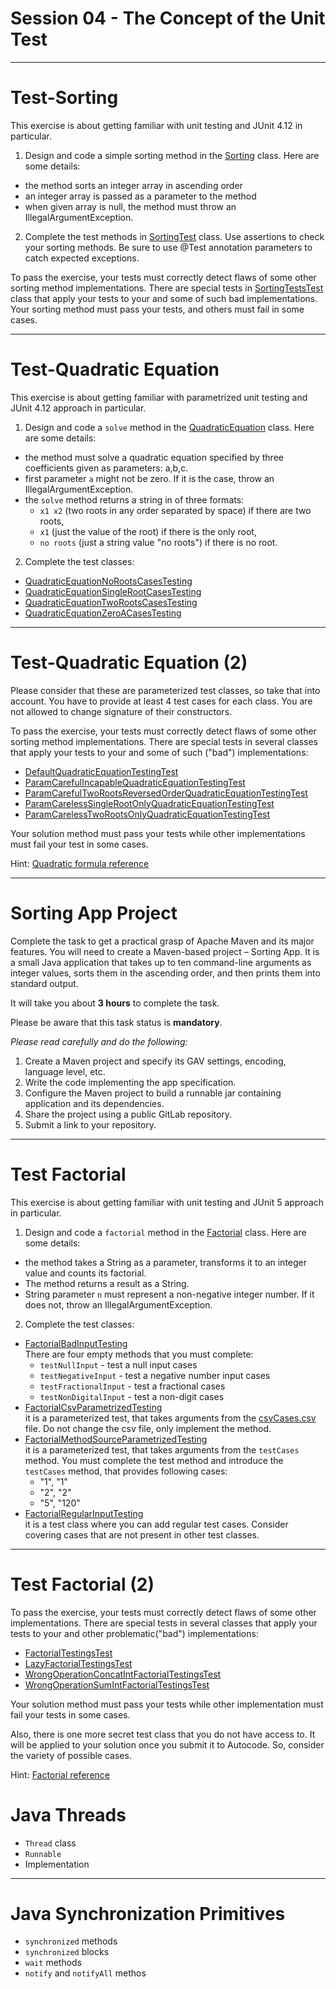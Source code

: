 # Session 04 - The Concept of the Unit Test


---

# Test-Sorting

This exercise is about getting familiar with unit testing and JUnit 4.12 in particular.

1. Design and code a simple sorting method in the [Sorting](src/main/java/com/epam/rd/autotasks/Sorting.java) class.
   Here are some details:

- the method sorts an integer array in ascending order
- an integer array is passed as a parameter to the method
- when given array is null, the method must throw an IllegalArgumentException.


2. Complete the test methods in [SortingTest](src/main/java/com/epam/rd/autotasks/SortingTest.java) class.
   Use assertions to check your sorting methods. Be sure to use @Test annotation parameters to catch expected exceptions.

To pass the exercise, your tests must correctly detect flaws of some other sorting method implementations.
There are special tests in [SortingTestsTest](src/test/java/com/epam/rd/autotasks/SortingTestsTest.java) class that apply your tests to your and some of such bad implementations.
Your sorting method must pass your tests, and others must fail in some cases.


---

# Test-Quadratic Equation

This exercise is about getting familiar with parametrized unit testing and JUnit 4.12 approach in particular.

1. Design and code a `solve` method in the [QuadraticEquation](src/main/java/com/epam/rd/autotasks/QuadraticEquation.java) class.
   Here are some details:

- the method must solve a quadratic equation specified by three coefficients given as parameters: a,b,c.
- first parameter `a` might not be zero. If it is the case, throw an IllegalArgumentException.
- the `solve` method returns a string in of three formats:
  - `x1 x2` (two roots in any order separated by space) if there are two roots,
  - `x1` (just the value of the root) if there is the only root,
  - `no roots` (just a string value "no roots") if there is no root.

2. Complete the test classes:

- [QuadraticEquationNoRootsCasesTesting](src/main/java/com/epam/rd/autotasks/QuadraticEquationNoRootsCasesTesting.java)
- [QuadraticEquationSingleRootCasesTesting](src/main/java/com/epam/rd/autotasks/QuadraticEquationSingleRootCasesTesting.java)
- [QuadraticEquationTwoRootsCasesTesting](src/main/java/com/epam/rd/autotasks/QuadraticEquationTwoRootsCasesTesting.java)
- [QuadraticEquationZeroACasesTesting](src/main/java/com/epam/rd/autotasks/QuadraticEquationZeroACasesTesting.java)

---

# Test-Quadratic Equation (2)

Please consider that these are parameterized test classes, so take that into account. You have to provide at least 4 test cases for each class.
You are not allowed to change signature of their constructors.

To pass the exercise, your tests must correctly detect flaws of some other sorting method implementations.
There are special tests in several classes that apply your tests to your and some of such ("bad") implementations:

- [DefaultQuadraticEquationTestingTest](src/test/java/com/epam/rd/autotasks/DefaultQuadraticEquationTestingTest.java)
- [ParamCarefulIncapableQuadraticEquationTestingTest](src/test/java/com/epam/rd/autotasks/ParamCarefulIncapableQuadraticEquationTestingTest.java)
- [ParamCarefulTwoRootsReversedOrderQuadraticEquationTestingTest](src/test/java/com/epam/rd/autotasks/ParamCarefulTwoRootsReversedOrderQuadraticEquationTestingTest.java)
- [ParamCarelessSingleRootOnlyQuadraticEquationTestingTest](src/test/java/com/epam/rd/autotasks/ParamCarelessSingleRootOnlyQuadraticEquationTestingTest.java)
- [ParamCarelessTwoRootsOnlyQuadraticEquationTestingTest](src/test/java/com/epam/rd/autotasks/ParamCarelessTwoRootsOnlyQuadraticEquationTestingTest.java)

Your solution method must pass your tests while other implementations must fail your test in some cases.

Hint: [Quadratic formula reference](https://en.wikipedia.org/wiki/Quadratic_formula)

---

# Sorting App Project

Complete the task to get a practical grasp of Apache Maven and its major features. You will need to create a Maven-based project – Sorting App. It is a small Java application that takes up to ten command-line arguments as integer values, sorts them in the ascending order, and then prints them into standard output.

It will take you about **3 hours** to complete the task.

Please be aware that this task status is **mandatory**.

*Please read carefully and do the following:*

1. Create a Maven project and specify its GAV settings, encoding, language level, etc.
2. Write the code implementing the app specification.
3. Configure the Maven project to build a runnable jar containing application and its dependencies.
4. Share the project using a public GitLab repository.
5. Submit a link to your repository.

---

# Test Factorial

This exercise is about getting familiar with unit testing and JUnit 5 approach in particular.


1. Design and code a `factorial` method in
   the [Factorial](src/main/java/com/epam/rd/autotasks/Factorial.java) class. Here are some details:

- the method takes a String as a parameter, transforms it to an integer value and counts its factorial.
- The method returns a result as a String.
- String parameter `n` must represent a non-negative integer number. If it does not, throw an IllegalArgumentException.

2. Complete the test classes:

- [FactorialBadInputTesting](src/main/java/com/epam/rd/autotasks/FactorialBadInputTesting.java)\
  There are four empty methods that you must complete:
    - `testNullInput` - test a null input cases
    - `testNegativeInput` - test a negative number input cases
    - `testFractionalInput` - test a fractional cases
    - `testNonDigitalInput` - test a non-digit cases
- [FactorialCsvParametrizedTesting](src/main/java/com/epam/rd/autotasks/FactorialCsvParametrizedTesting.java)\
  it is a parameterized test, that takes arguments from the [csvCases.csv](src/main/resources/csvCases.csv) file. Do
  not change the csv file, only implement the method.
- [FactorialMethodSourceParametrizedTesting](src/main/java/com/epam/rd/autotasks/FactorialMethodSourceParametrizedTesting.java)\
  it is a parameterized test, that takes arguments from the `testCases` method. You must complete the test method and
  introduce the `testCases` method, that provides following cases:
    - "1", "1"
    - "2", "2"
    - "5", "120"
- [FactorialRegularInputTesting](src/main/java/com/epam/rd/autotasks/FactorialRegularInputTesting.java)\
  it is a test class where you can add regular test cases. Consider covering cases that are not present in other test
  classes.

---

# Test Factorial (2)

To pass the exercise, your tests must correctly detect flaws of some other implementations. There are special
tests in several classes that apply your tests to your and other problematic("bad") implementations:

- [FactorialTestingsTest](src/test/java/com/epam/rd/autotasks/FactorialTestingsTest.java)
- [LazyFactorialTestingsTest](src/test/java/com/epam/rd/autotasks/LazyFactorialTestingsTest.java)
- [WrongOperationConcatIntFactorialTestingsTest](src/test/java/com/epam/rd/autotasks/WrongOperationConcatIntFactorialTestingsTest.java)
- [WrongOperationSumIntFactorialTestingsTest](src/test/java/com/epam/rd/autotasks/WrongOperationSumIntFactorialTestingsTest.java)

Your solution method must pass your tests while other implementation must fail your tests in some cases.

Also, there is one more secret test class that you do not have access to. It will be applied to your solution once you
submit it to Autocode. So, consider the variety of possible cases.

Hint: [Factorial reference](https://en.wikipedia.org/wiki/Factorial)


# Java Threads

* `Thread` class
* `Runnable`
* Implementation

---

# Java Synchronization Primitives

* `synchronized` methods
* `synchronized` blocks
* `wait` methods
* `notify` and `notifyAll` methos

